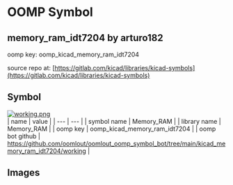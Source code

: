 # OOMP Symbol  
## memory_ram_idt7204  by arturo182  
  
oomp key: oomp_kicad_memory_ram_idt7204  
  
source repo at: [https://gitlab.com/kicad/libraries/kicad-symbols](https://gitlab.com/kicad/libraries/kicad-symbols)  
## Symbol  
  
[![working.png](working_600.png)](working.png)  
| name | value | 
| --- | --- | 
| symbol name | Memory_RAM | 
| library name | Memory_RAM | 
| oomp key | oomp_kicad_memory_ram_idt7204 | 
| oomp bot github | https://github.com/oomlout/oomlout_oomp_symbol_bot/tree/main/kicad_memory_ram_idt7204/working | 
## Images  
